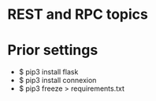 # REST and RPC topics

# Prior settings

- $ pip3 install flask
- $ pip3 install connexion
- $ pip3 freeze > requirements.txt
